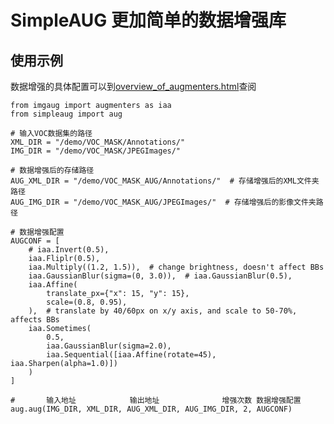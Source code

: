 # SimpleAUG 更加简单的数据增强库
## 使用示例

数据增强的具体配置可以到[overview_of_augmenters.html](https://imgaug.readthedocs.io/en/latest/source/overview_of_augmenters.html)查阅

    from imgaug import augmenters as iaa
    from simpleaug import aug
    
    # 输入VOC数据集的路径
    XML_DIR = "/demo/VOC_MASK/Annotations/"
    IMG_DIR = "/demo/VOC_MASK/JPEGImages/"
    
    # 数据增强后的存储路径
    AUG_XML_DIR = "/demo/VOC_MASK_AUG/Annotations/"  # 存储增强后的XML文件夹路径
    AUG_IMG_DIR = "/demo/VOC_MASK_AUG/JPEGImages/"  # 存储增强后的影像文件夹路径
    
    # 数据增强配置
    AUGCONF = [
        # iaa.Invert(0.5),
        iaa.Fliplr(0.5),
        iaa.Multiply((1.2, 1.5)),  # change brightness, doesn't affect BBs
        iaa.GaussianBlur(sigma=(0, 3.0)),  # iaa.GaussianBlur(0.5),
        iaa.Affine(
            translate_px={"x": 15, "y": 15},
            scale=(0.8, 0.95),
        ),  # translate by 40/60px on x/y axis, and scale to 50-70%, affects BBs
        iaa.Sometimes(
            0.5,
            iaa.GaussianBlur(sigma=2.0),
            iaa.Sequential([iaa.Affine(rotate=45), iaa.Sharpen(alpha=1.0)])
        )
    ]

    #       输入地址            输出地址              增强次数 数据增强配置
    aug.aug(IMG_DIR, XML_DIR, AUG_XML_DIR, AUG_IMG_DIR, 2, AUGCONF)

